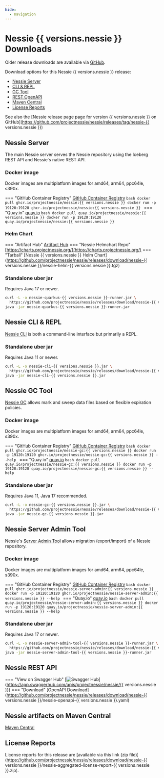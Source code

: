 ```yaml
---
hide:
  - navigation
---
```


# Nessie {{ versions.nessie }} Downloads

Older release downloads are available via [GitHub](https://github.com/projectnessie/nessie/releases).

Download options for this Nessie {{ versions.nessie }} release:

* [Nessie Server](#nessie-server)
* [CLI & REPL](#nessie-cli--repl)
* [GC Tool](#nessie-gc-tool)
* [REST OpenAPI](#nessie-rest-api)
* [Maven Central](#nessie-artifacts-on-maven-central)
* [License Reports](#license-reports)

See also the [Nessie release page page for version {{ versions.nessie }} on GitHub](https://github.com/projectnessie/nessie/releases/tag/nessie-{{ versions.nessie }})

## Nessie Server

The main Nessie server serves the Nessie repository using the Iceberg REST API and Nessie's native REST API.

### Docker image

Docker images are multiplatform images for amd64, arm64, ppc64le, s390x.

=== "GitHub Container Registry"
    [GitHub Container Registry](https://ghcr.io/projectnessie/nessie)
    ```bash
    docker pull ghcr.io/projectnessie/nessie:{{ versions.nessie }}
    docker run -p 19120:19120 ghcr.io/projectnessie/nessie:{{ versions.nessie }}
    ```
=== "Quay.io"
    [quay.io](https://quay.io/repository/projectnessie/nessie?tab=tags)
    ```bash
    docker pull quay.io/projectnessie/nessie:{{ versions.nessie }}
    docker run -p 19120:19120 quay.io/projectnessie/nessie:{{ versions.nessie }}
    ```

### Helm Chart

=== "Artifact Hub"
    [Artifact Hub](https://artifacthub.io/packages/search?repo=nessie)
=== "Nessie Helmchart Repo"
    [https://charts.projectnessie.org/](https://charts.projectnessie.org/)
=== "Tarball"
    [Nessie {{ versions.nessie }} Helm Chart](https://github.com/projectnessie/nessie/releases/download/nessie-{{ versions.nessie }}/nessie-helm-{{ versions.nessie }}.tgz)

### Standalone uber jar

Requires Java 17 or newer.

```bash
curl -L -o nessie-quarkus-{{ versions.nessie }}-runner.jar \
  https://github.com/projectnessie/nessie/releases/download/nessie-{{ versions.nessie }}/nessie-quarkus-{{ versions.nessie }}-runner.jar
java -jar nessie-quarkus-{{ versions.nessie }}-runner.jar
```

## Nessie CLI & REPL

[Nessie CLI](/nessie-latest/cli/) is both a command-line interface but primarily a REPL.

### Standalone uber jar

Requires Java 11 or newer.

```bash
curl -L -o nessie-cli-{{ versions.nessie }}.jar \
  https://github.com/projectnessie/nessie/releases/download/nessie-{{ versions.nessie }}/nessie-cli-{{ versions.nessie }}.jar
java -jar nessie-cli-{{ versions.nessie }}.jar
```

## Nessie GC Tool

[Nessie GC](/nessie-latest/gc/) allows mark and sweep data files based on flexible expiration policies.

### Docker image

Docker images are multiplatform images for amd64, arm64, ppc64le, s390x.

=== "GitHub Container Registry"
    [GitHub Container Registry](https://github.com/projectnessie/nessie/pkgs/container/nessie-gc)
    ```bash
    docker pull ghcr.io/projectnessie/nessie-gc:{{ versions.nessie }}
    docker run -p 19120:19120 ghcr.io/projectnessie/nessie-gc:{{ versions.nessie }} --help
    ```
=== "Quay.io"
    [quay.io](https://quay.io/repository/projectnessie/nessie-gc?tab=tags)
    ```bash
    docker pull quay.io/projectnessie/nessie-gc:{{ versions.nessie }}
    docker run -p 19120:19120 quay.io/projectnessie/nessie-gc:{{ versions.nessie }} --help
    ```

### Standalone uber jar

Requires Java 11, Java 17 recommended.

```bash
curl -L -o nessie-gc-{{ versions.nessie }}.jar \
  https://github.com/projectnessie/nessie/releases/download/nessie-{{ versions.nessie }}/nessie-gc-{{ versions.nessie }}.jar
java -jar nessie-gc-{{ versions.nessie }}.jar
```

## Nessie Server Admin Tool

Nessie's [Server Admin Tool](/nessie-latest/export-import/) allows migration (export/import) of a
Nessie repository.

### Docker image

Docker images are multiplatform images for amd64, arm64, ppc64le, s390x.

=== "GitHub Container Registry"
    [GitHub Container Registry](https://github.com/projectnessie/nessie/pkgs/container/nessie-server-admin)
    ```bash
    docker pull ghcr.io/projectnessie/nessie-server-admin:{{ versions.nessie }}
    docker run -p 19120:19120 ghcr.io/projectnessie/nessie-server-admin:{{ versions.nessie }} --help
    ```
=== "Quay.io"
    [quay.io](https://quay.io/repository/projectnessie/nessie-server-admin?tab=tags)
    ```bash
    docker pull quay.io/projectnessie/nessie-server-admin:{{ versions.nessie }}
    docker run -p 19120:19120 quay.io/projectnessie/nessie-server-admin:{{ versions.nessie }} --help
    ```

### Standalone uber jar

Requires Java 17 or newer.

```bash
curl -L -o nessie-server-admin-tool-{{ versions.nessie }}-runner.jar \
  https://github.com/projectnessie/nessie/releases/download/nessie-{{ versions.nessie }}/nessie-server-admin-tool-{{ versions.nessie }}-runner.jar
java -jar nessie-server-admin-tool-{{ versions.nessie }}-runner.jar
```

## Nessie REST API

=== "View on Swagger Hub"
    [![Swagger Hub](https://img.shields.io/badge/swagger%20hub-nessie-3f6ec6?style=for-the-badge&logo=swagger&link=https%3A%2F%2Fapp.swaggerhub.com%2Fapis%2Fprojectnessie%2Fnessie)](https://app.swaggerhub.com/apis/projectnessie/nessie/{{ versions.nessie }})
=== "Download"
    [OpenAPI Download](https://github.com/projectnessie/nessie/releases/download/nessie-{{ versions.nessie }}/nessie-openapi-{{ versions.nessie }}.yaml)

## Nessie artifacts on Maven Central

[Maven Central](https://search.maven.org/artifact/org.projectnessie.nessie/nessie)

## License Reports

License reports for this release are [available via this link (zip file)](https://github.com/projectnessie/nessie/releases/download/nessie-{{ versions.nessie }}/nessie-aggregated-license-report-{{ versions.nessie }}.zip).
